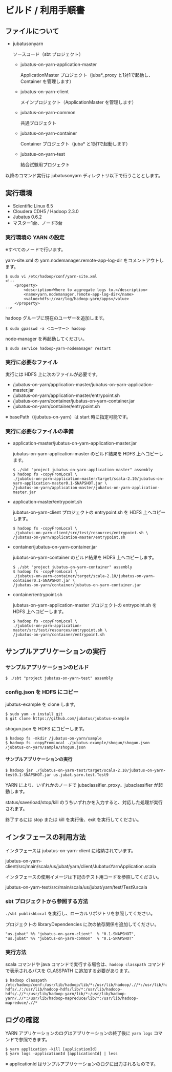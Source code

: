 # ビルド / 利用手順書

## ファイルについて

- jubatusonyarn

  ソースコード（sbt プロジェクト）

  - jubatus-on-yarn-application-master

    ApplicationMaster プロジェクト（juba*_proxy と1対1で起動し、Container を管理します）

  - jubatus-on-yarn-client

    メインプロジェクト（ApplicationMaster を管理します）

  - jubatus-on-yarn-common

    共通プロジェクト

  - jubatus-on-yarn-container

    Container プロジェクト（juba* と1対1で起動します）

  - jubatus-on-yarn-test

    結合試験用プロジェクト

以降のコマンド実行は jubatusonyarn ディレクトリ以下で行うこととします。


## 実行環境

- Scientific Linux 6.5
- Cloudera CDH5 / Hadoop 2.3.0
- Jubatus 0.6.2
- マスター1台、ノード3台

### 実行環境の YARN の設定

※すべてのノードで行います。

yarn-site.xml の yarn.nodemanager.remote-app-log-dir をコメントアウトします。

```
$ sudo vi /etc/hadoop/conf/yarn-site.xml
<!--
	<property>
        <description>Where to aggregate logs to.</description>
        <name>yarn.nodemanager.remote-app-log-dir</name>
        <value>hdfs://var/log/hadoop-yarn/apps</value>
    </property>
-->
```

hadoop グループに現在のユーザーを追加します。

```
$ sudo gpasswd -a ＜ユーザー＞ hadoop
```

node-manager を再起動してください。

```
$ sudo service hadoop-yarn-nodemanager restart
```

### 実行に必要なファイル

実行には HDFS 上に次のファイルが必要です。

- /jubatus-on-yarn/application-master/jubatus-on-yarn-application-master.jar
- /jubatus-on-yarn/application-master/entrypoint.sh
- /jubatus-on-yarn/container/jubatus-on-yarn-container.jar
- /jubatus-on-yarn/container/entrypoint.sh

※ basePath（/jubatus-on-yarn）は start 時に指定可能です。


### 実行に必要なファイルの準備

- application-master/jubatus-on-yarn-application-master.jar

  jubatus-on-yarn-application-master のビルド結果を HDFS 上へコピーします。

    ```
    $ ./sbt "project jubatus-on-yarn-application-master" assembly
    $ hadoop fs -copyFromLocal \
    ./jubatus-on-yarn-application-master/target/scala-2.10/jubatus-on-yarn-application-master0.1-SNAPSHOT.jar \
    /jubatus-on-yarn/application-master/jubatus-on-yarn-application-master.jar
    ```

- application-master/entrypoint.sh

  jubatus-on-yarn-client プロジェクトの entrypoint.sh を HDFS 上へコピーします。

    ```
    $ hadoop fs -copyFromLocal \
    ./jubatus-on-yarn-client/src/test/resources/entrypoint.sh \
    /jubatus-on-yarn/application-master/entrypoint.sh
    ```

- container/jubatus-on-yarn-container.jar

  jubatus-on-yarn-container のビルド結果を HDFS 上へコピーします。

    ```
    $ ./sbt "project jubatus-on-yarn-container" assembly
    $ hadoop fs -copyFromLocal \
    ./jubatus-on-yarn-container/target/scala-2.10/jubatus-on-yarn-container0.1-SNAPSHOT.jar \
    /jubatus-on-yarn/container/jubatus-on-yarn-container.jar
    ```

- container/entrypoint.sh

  jubatus-on-yarn-application-master プロジェクトの entrypoint.sh を HDFS 上へコピーします。

    ```
    $ hadoop fs -copyFromLocal \
    ./jubatus-on-yarn-application-master/src/test/resources/entrypoint.sh \
    /jubatus-on-yarn/container/entrypoint.sh
    ```


## サンプルアプリケーションの実行

### サンプルアプリケーションのビルド

```
$ ./sbt "project jubatus-on-yarn-test" assembly
```

### config.json を HDFS にコピー

jubatus-example を clone します。

```
$ sudo yum -y install git
$ git clone https://github.com/jubatus/jubatus-example
```

shogun.json を HDFS にコピーします。

```
$ hadoop fs -mkdir /jubatus-on-yarn/sample
$ hadoop fs -copyFromLocal ./jubatus-example/shogun/shogun.json /jubatus-on-yarn/sample/shogun.json
```

#### サンプルアプリケーションの実行

```
$ hadoop jar ./jubatus-on-yarn-test/target/scala-2.10/jubatus-on-yarn-test0.1-SNAPSHOT.jar us.jubat.yarn.test.Test9
```

YARN により、いずれかのノードで jubaclassifier_proxy、jubaclassifier が起動します。

status/save/load/stop/kill のうちいずれかを入力すると、対応した処理が実行されます。

終了するには stop または kill を実行後、exit を実行してください。


## インタフェースの利用方法

インタフェースは jubatus-on-yarn-client に格納されています。

jubatus-on-yarn-client/src/main/scala/us/jubat/yarn/client/JubatusYarnApplication.scala

インタフェースの使用イメージは下記のテスト用コードを参照してください。

jubatus-on-yarn-test/src/main/scala/us/jubat/yarn/test/Test9.scala


### sbt プロジェクトから参照する方法

`./sbt publishLocal` を実行し、ローカルリポジトリを参照してください。

プロジェクトの libraryDependencies に次の依存関係を追加してください。

```
"us.jubat" %% "jubatus-on-yarn-client"  % "0.1-SNAPSHOT",
"us.jubat" %% "jubatus-on-yarn-common"  % "0.1-SNAPSHOT"
```

### 実行方法

scala コマンドや java コマンドで実行する場合は、`hadoop classpath` コマンドで表示されるパスを CLASSPATH に追加する必要があります。

```
$ hadoop classpath
/etc/hadoop/conf:/usr/lib/hadoop/lib/*:/usr/lib/hadoop/.//*:/usr/lib/hadoop-hdfs/./:/usr/lib/hadoop-hdfs/lib/*:/usr/lib/hadoop-hdfs/.//*:/usr/lib/hadoop-yarn/lib/*:/usr/lib/hadoop-yarn/.//*:/usr/lib/hadoop-mapreduce/lib/*:/usr/lib/hadoop-mapreduce/.//*
```


## ログの確認

YARN アプリケーションのログはアプリケーションの終了後に `yarn logs` コマンドで参照できます。

```
$ yarn application -kill [applicationId]
$ yarn logs -applicationId [applicationId] | less
```

※ applicationId はサンプルアプリケーションのログに出力されるものです。

